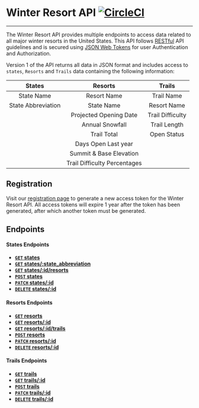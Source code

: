 # Winter Resort API [![CircleCI](https://circleci.com/gh/dstock48/byo-backend.svg?style=svg)](https://circleci.com/gh/dstock48/byo-backend)
---
The Winter Resort API provides multiple endpoints to access data related to all major winter resorts in the United States. This API follows [RESTful](https://en.wikipedia.org/wiki/Representational_state_transfer) API guidelines and is secured using [JSON Web Tokens](https://jwt.io/) for user Authentication and Authorization.

Version 1 of the API returns all data in JSON format and includes access to `states`, `Resorts` and `Trails` data containing the following information:

| States               | Resorts                      | Trails           |
| :------------------: | :--------------------------: | :--------------: |
| State Name           | Resort Name                  | Trail Name       |
| State Abbreviation   | State Name                   | Resort Name      |
|                      | Projected Opening Date       | Trail Difficulty |
|                      | Annual Snowfall              | Trail Length     |
|                      | Trail Total                  | Open Status      |
|                      | Days Open Last year          |                  |
|                      | Summit & Base Elevation      |                  |
|                      | Trail Difficulty Percentages |                  |

## Registration
Visit our [registration page](https://winter-resort-api.herokuapp.com/) to generate a new access token for the Winter Resort API. All access tokens will expire 1 year after the token has been generated, after which another token must be generated.

## Endpoints

#### States Endpoints

- **[`GET` states](https://github.com/dstock48/byo-backend/blob/documentation/documentation/endpoints/states/GET_states.md)**
- **[`GET` states/:state_abbreviation](https://github.com/dstock48/byo-backend/blob/documentation/documentation/endpoints/states/GET_states_state_abbreviation.md)**
- **[`GET` states/:id/resorts](https://github.com/dstock48/byo-backend/blob/documentation/documentation/endpoints/states/GET_states_id_resorts.md)**
- **[`POST` states](https://github.com/dstock48/byo-backend/blob/documentation/documentation/endpoints/states/POST_states.md)**
- **[`PATCH` states/:id](https://github.com/dstock48/byo-backend/blob/documentation/documentation/endpoints/states/PATCH_states_id.md)**
- **[`DELETE` states/:id](https://github.com/dstock48/byo-backend/blob/documentation/documentation/endpoints/states/DELETE_states_id.md)**

#### Resorts Endpoints

- **[`GET` resorts](https://github.com/dstock48/byo-backend/blob/documentation/documentation/endpoints/resorts/GET_resorts.md)**
- **[`GET` resorts/:id](https://github.com/dstock48/byo-backend/blob/documentation/documentation/endpoints/resorts/GET_resorts_id.md)**
- **[`GET` resorts/:id/trails](https://github.com/dstock48/byo-backend/blob/documentation/documentation/endpoints/resorts/GET_resorts_id_trails.md)**
- **[`POST` resorts](https://github.com/dstock48/byo-backend/blob/documentation/documentation/endpoints/resorts/POST_resorts.md)**
- **[`PATCH` resorts/:id](https://github.com/dstock48/byo-backend/blob/documentation/documentation/endpoints/resorts/PATCH_resorts_id.md)**
- **[`DELETE` resorts/:id](https://github.com/dstock48/byo-backend/blob/documentation/documentation/endpoints/resorts/DELETE_resorts_id.md)**

#### Trails Endpoints

- **[`GET` trails](https://github.com/dstock48/byo-backend/blob/documentation/documentation/endpoints/trails/GET_trails.md)**
- **[`GET` trails/:id](https://github.com/dstock48/byo-backend/blob/documentation/documentation/endpoints/trails/GET_trails_id.md)**
- **[`POST` trails](https://github.com/dstock48/byo-backend/blob/documentation/documentation/endpoints/trails/POST_trails.md)**
- **[`PATCH` trails/:id](https://github.com/dstock48/byo-backend/blob/documentation/documentation/endpoints/trails/PATCH_trails_id.md)**
- **[`DELETE` trails/:id](https://github.com/dstock48/byo-backend/blob/documentation/documentation/endpoints/trails/DELETE_trails_id.md)**
